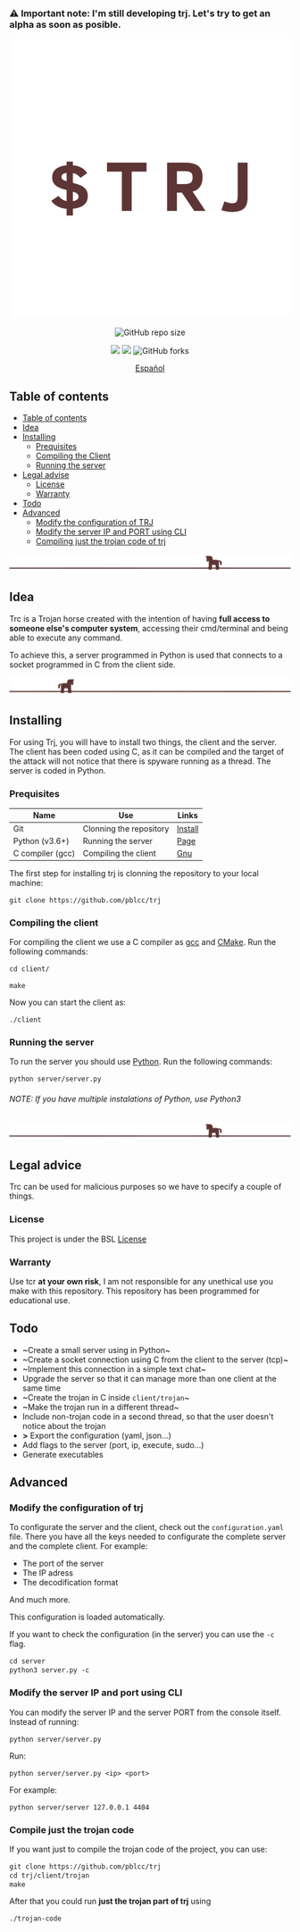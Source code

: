 ### ⚠️ Important note: I'm still developing trj. Let's try to get an alpha as soon as posible.

<p align="center"><img alt="TRJ" src="img/logo.png"></p>

<p align="center">
  <img alt="GitHub repo size" src="https://img.shields.io/github/repo-size/pblcc/trj?color=5d3535&label=SIZE&style=for-the-badge">
</p>

<p align="center">
  <img src="https://img.shields.io/github/stars/pblcc/trj?label=STARS&style=flat-square&color=5d3535">
  <img src="https://img.shields.io/github/watchers/pblcc/trj?color=5d3535&label=WATCHERS&style=flat-square">
  <img alt="GitHub forks" src="https://img.shields.io/github/forks/pblcc/trj?color=5d3535&label=FORKS&style=flat-square">
</p>

<p align="center">
  <a href="doc/README-es.md">Español</a>
</p>

## Table of contents
- [Table of contents](#table-of-contents)
- [Idea](#idea)
- [Installing](#installing)
  - [Prequisites](#prequisites)
  - [Compiling the Client](#compiling-the-client)
  - [Running the server](#running-the-server)
- [Legal advise](#legal-advice)
  - [License](#license)
  - [Warranty](#warranty)
- [Todo](#todo)
- [Advanced](#advanced)
  - [Modify the configuration of TRJ](#modify-the-configuration-of-trj)
  - [Modify the server IP and PORT using CLI](#modify-the-server-ip-and-port-using-cli)
  - [Compiling just the trojan code of trj](#compile-just-the-trojan-code)
  
<p align="center"><img src="img/br.png"></p>

## Idea
Trc is a Trojan horse created with the intention of having **full access to someone else's computer system**, accessing their cmd/terminal and being able to execute any command. 

To achieve this, a server programmed in Python is used that connects to a socket programmed in C from the client side.
<p align="center"><img src="img/bl.png"></p>

## Installing

For using Trj, you will have to install two things, the client and the server. The client has been coded using C, as it can be compiled and the target of the attack will not notice that there is spyware running as a thread. The server is coded in Python. 
### Prequisites

| Name | Use | Links |
|------|-----|-------|
| Git  | Clonning the repository | [Install](https://git-scm.com/downloads) |
| Python (v3.6+) | Running the server | [Page](https://python.org) |
| C compiler (gcc) | Compiling the client | [Gnu](https://gcc.gnu.org/) |

The first step for installing trj is clonning the repository to your local machine:
```shell
git clone https://github.com/pblcc/trj
```

### Compiling the client
For compiling the client we use a C compiler as [gcc](https://gcc.gnu.org) and [CMake](https://cmake.org). Run the following commands:
```shell
cd client/
```
```shell
make
```
Now you can start the client as:
```
./client
```

### Running the server
To run the server you should use [Python](https://python.org). Run the following commands:
```shell
python server/server.py
```
###### NOTE: If you have multiple instalations of Python, use Python3
 <p align="center"><img src="img/br.png"></p>

## Legal advice
Trc can be used for malicious purposes so we have to specify a couple of things.
### License
This project is under the BSL [License](LICENSE)
### Warranty
Use tcr **at your own risk**, I am not responsible for any unethical use you make with this repository. This repository has been programmed for educational use.

## Todo
- ~Create a small server using in Python~
- ~Create a socket connection using C from the client to the server (tcp)~
- ~Implement this connection in a simple text chat~
- Upgrade the server so that it can manage more than one client at the same time
- ~Create the trojan in C inside `client/trojan`~
- ~Make the trojan run in a different thread~
- Include non-trojan code in a second thread, so that the user doesn't notice about the trojan
- **>** Export the configuration (yaml, json...)
- Add flags to the server (port, ip, execute, sudo...)
- Generate executables

## Advanced
### Modify the configuration of trj
To configurate the server and the client, check out the `configuration.yaml` file. There you have all the keys needed to configurate the complete server and the complete client. For example:

- The port of the server
- The IP adress
- The decodification format

And much more.

This configuration is loaded automatically.

If you want to check the configuration (in the server) you can use the `-c` flag.
```shell
cd server
python3 server.py -c
```

### Modify the server IP and port using CLI
You can modify the server IP and the server PORT from the console itself. Instead of running:
```shell
python server/server.py
```
Run:
```shell
python server/server.py <ip> <port>
```
For example:
```shell
python server/server 127.0.0.1 4404
```
### Compile just the trojan code
If you want just to compile the trojan code of the project, you can use:
```shell
git clone https://github.com/pblcc/trj
cd trj/client/trojan
make
```
After that you could run **just the trojan part of trj** using 
```shell
./trojan-code
```
